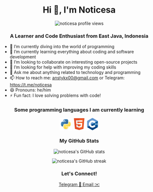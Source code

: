 <h1 align="center">Hi 👋, I'm Noticesa</h1>
<p align="center">
  <img src="https://komarev.com/ghpvc/?username=noticesa&label=Profile%20views&color=0e75b6&style=flat" alt="noticesa profile views" />
</p>

<h3 align="center">A Learner and Code Enthusiast from East Java, Indonesia</h3>

- 🔭 I’m currently diving into the world of programming
- 🌱 I’m currently learning everything about coding and software development
- 👯 I’m looking to collaborate on interesting open-source projects
- 🤔 I’m looking for help with improving my coding skills
- 💬  Ask me about anything related to technology and programming
- 📫 How to reach me: anstykx00@gmail.com or Telegram: https://t.me/noticesa
- 😄 Pronouns: he/him
- ⚡ Fun fact: I love solving problems with code!

<h3 align="center"> Some programming languages I am currently learning</h3>

<p align="center">
  <img src="https://raw.githubusercontent.com/devicons/devicon/master/icons/python/python-original.svg" alt="python" width="40" height="40"/>
  <img src="https://raw.githubusercontent.com/devicons/devicon/master/icons/html5/html5-original.svg" alt="html5" width="40" height="40"/>
  <img src="https://raw.githubusercontent.com/devicons/devicon/master/icons/cplusplus/cplusplus-original.svg" alt="cplusplus" width="40" height="40"/>  
</p>

<h3 align="center">My GitHub Stats</h3>

<p align="center">
  <img src="https://github-readme-stats.vercel.app/api?username=noticesax&show_icons=true&theme=radical" alt="noticesa's GitHub stats" />
</p>

<p align="center">
  <img src="https://github-readme-streak-stats.herokuapp.com/?user=noticesax&theme=radical" alt="noticesa's GitHub streak" />
</p>

<h3 align="center">Let's Connect!</h3>

<p align="center">
  <a href="https://t.me/noticesa" target="blank">
     Telegram 🧾
  </a> 
  <a href="mailto:anstykx00@gmail.com" target="blank">
     Email ✉️
  </a>
</p>
